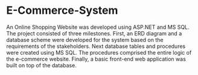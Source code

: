 # E-Commerce-System
An Online Shopping Website was developed using ASP.NET and MS SQL. The project consisted of three milestones. First, an ERD diagram and a database scheme were developed for the system based on the requirements of the stakeholders. Next database tables and procedures were created using MS SQL. The procedures comprised the entire logic of the e-commerce website. Finally, a basic front-end web application was built on top of the database.
